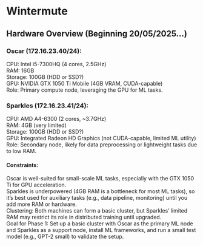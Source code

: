 # Wintermute

## Hardware Overview (Beginning 20/05/2025...)

### Oscar (172.16.23.40/24):
CPU: Intel i5-7300HQ (4 cores, 2.5GHz)<br>
RAM: 16GB<br>
Storage: 100GB (HDD or SSD?)<br>
GPU: NVIDIA GTX 1050 Ti Mobile (4GB VRAM, CUDA-capable)<br>
Role: Primary compute node, leveraging the GPU for ML tasks.<br>

### Sparkles (172.16.23.41/24):
CPU: AMD A4-6300 (2 cores, ~3.7GHz)<br>
RAM: 4GB (very limited)<br>
Storage: 100GB (HDD or SSD?)<br>
GPU: Integrated Radeon HD Graphics (not CUDA-capable, limited ML utility)<br>
Role: Secondary node, likely for data preprocessing or lightweight tasks due to low RAM.<br>


#### Constraints:

Oscar is well-suited for small-scale ML tasks, especially with the GTX 1050 Ti for GPU acceleration.<br>
Sparkles is underpowered (4GB RAM is a bottleneck for most ML tasks), so it’s best used for auxiliary tasks (e.g., data pipeline, monitoring) until you add more RAM or hardware.<br>
Clustering: Both machines can form a basic cluster, but Sparkles’ limited RAM may restrict its role in distributed training until upgraded.<br>
Goal for Phase 1: Set up a basic cluster with Oscar as the primary ML node and Sparkles as a support node, install ML frameworks, and run a small test model (e.g., GPT-2 small) to validate the setup.<br>

